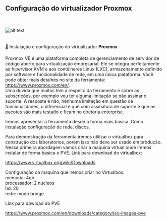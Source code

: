 # <h2>Configuração do virtualizador Proxmox</h2></br>
![alt text](https://www.proxmox.com/images/proxmox/Proxmox_logo_standard_hex_400px.png)</br></br></br>
🌡 Instalação e configuração do virtualizador <b>Proxmox</b>

Proxmox VE é uma plataforma completa de gerenciamento de servidor de código aberto para virtualização empresarial. Ele se integra perfeitamente ao hipervisor KVM e aos contêineres Linux (LXC), armazenamento definido por software e funcionalidade de rede, em uma única plataforma. Você pode obter mais detalhes no site da ferramenta: https://www.proxmox.com/en/. </br>Uma duvida que muitos tem a respeito da ferramento é sobre as subscrições, por exemplo vou ter alguma limitação se não assinar o suporte. 
A resposta é não, nenhuma limitação em questão de funcionalidades, o diferencial é que com assinatura de suporte é que os pacotes são mais testado e ficam no diretoria enterprise.

Iremos apresentar a ferramenta desde a forma mais basica. Como instalação configuração de rede, discos.</br>


Para demonstração da ferramenta iremos utilizar o virtualbox para construção dos laboratorios, porém isso não deve ser usado em produção.
Nessa primeira abordagem vamos criar a maquina virtual onde iremos instalar de forma basica o PVE.
 Link para download do virtualbox: </br>
 
 https://www.virtualbox.org/wiki/Downloads 
 
 Configuração da maquina que iremos criar no Virtualbox:</br>
 memoria: 4gb</br>
 processador: 2 nucleos</br>
 hd: 20</br>
 rede: modo bridge
 
 
 Link para dowload do PVE
 
 https://www.proxmox.com/en/downloads/category/iso-images-pve
 
